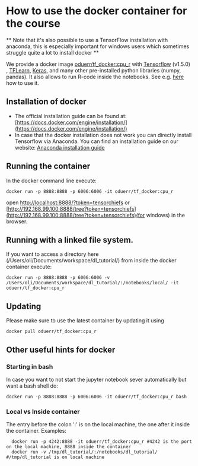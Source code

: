 # How to use the docker container for the course

** Note that it's also possible to use a TensorFlow installation with anaconda, this is especially important for windows users which sometimes struggle quite a lot to install docker **

We provide a docker image [oduerr/tf_docker:cpu_r](https://github.com/oduerr/tf_docker) with [Tensorflow](http://www.tensorflow.org) (v1.5.0) , [TFLearn](http://tflearn.org/), [Keras](https://keras.io/), and many other pre-installed python libraries (numpy, pandas). It also allows to run R-code inside the notebooks. See e.g. [here](https://github.com/oduerr/tf_docker/blob/cpu_r/notebooks/UseR.ipynb) how to use it.

## Installation of docker

* The official installation guide can be found at: [https://docs.docker.com/engine/installation/](https://docs.docker.com/engine/installation/)
* In case that the docker installation does not work you can directly install Tensorflow via Anaconda. You can find an installation guide on our website: [Anaconda installation guide](https://github.com/tensorchiefs/dl_course_2018/blob/master/docs/anaconda.md)


## Running the container
In the docker command line execute:

```
docker run -p 8888:8888 -p 6006:6006 -it oduerr/tf_docker:cpu_r
```
open [http://localhost:8888/?token=tensorchiefs](http://localhost:8888/?token=tensorchiefs) or [http://192.168.99.100:8888/tree?token=tensorchiefs](http://192.168.99.100:8888/tree?token=tensorchiefs)(for windows) in the browser. 

## Running with a linked file system.
If you want to access a directory here (/Users/oli/Documents/workspace/dl_tutorial/) from inside the docker container execute:

```
docker run -p 8888:8888 -p 6006:6006 -v /Users/oli/Documents/workspace/dl_tutorial/:/notebooks/local/ -it oduerr/tf_docker:cpu_r
```


## Updating
Please make sure to use the latest container by updating it using 

```
docker pull oduerr/tf_docker:cpu_r
```

## Other useful hints for docker

### Starting in bash
In case you want to not start the jupyter notebook sever automatically but want a bash shell do:

```
docker run -p 8888:8888 -p 6006:6006 -it oduerr/tf_docker:cpu_r bash
```

### Local vs Inside container
The entry before the colon ':' is on the local machine, the one after it inside the container. Examples:

```
  docker run -p 4242:8888 -it oduerr/tf_docker:cpu_r #4242 is the port on the local machine, 8888 inside the container
  docker run -v /tmp/dl_tutorial/:/notebooks/dl_tutorial/ #/tmp/dl_tutorial is on local machine
```














